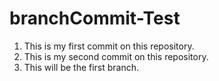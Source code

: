 # branchCommit-Test

1. This is my first commit on this repository.
2. This is my second commit on this repository.
3. This will be the first branch.
